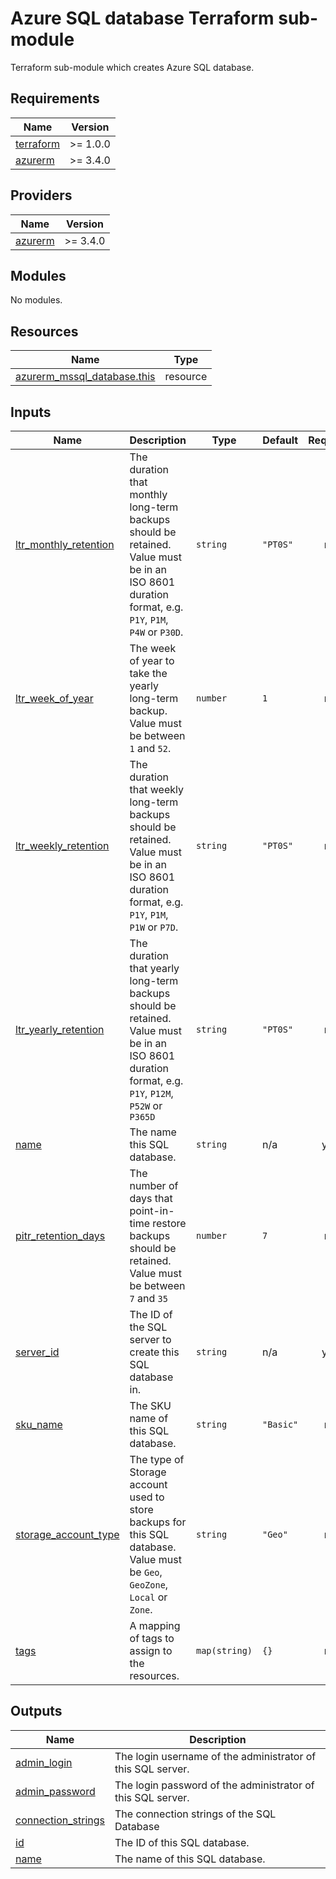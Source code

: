 # Azure SQL database Terraform sub-module

Terraform sub-module which creates Azure SQL database.

<!-- BEGIN_TF_DOCS -->
## Requirements

| Name | Version |
|------|---------|
| <a name="requirement_terraform"></a> [terraform](#requirement\_terraform) | >= 1.0.0 |
| <a name="requirement_azurerm"></a> [azurerm](#requirement\_azurerm) | >= 3.4.0 |

## Providers

| Name | Version |
|------|---------|
| <a name="provider_azurerm"></a> [azurerm](#provider\_azurerm) | >= 3.4.0 |

## Modules

No modules.

## Resources

| Name | Type |
|------|------|
| [azurerm_mssql_database.this](https://registry.terraform.io/providers/hashicorp/azurerm/latest/docs/resources/mssql_database) | resource |

## Inputs

| Name | Description | Type | Default | Required |
|------|-------------|------|---------|:--------:|
| <a name="input_ltr_monthly_retention"></a> [ltr\_monthly\_retention](#input\_ltr\_monthly\_retention) | The duration that monthly long-term backups should be retained. Value must be in an ISO 8601 duration format, e.g. `P1Y`, `P1M`, `P4W` or `P30D`. | `string` | `"PT0S"` | no |
| <a name="input_ltr_week_of_year"></a> [ltr\_week\_of\_year](#input\_ltr\_week\_of\_year) | The week of year to take the yearly long-term backup. Value must be between `1` and `52`. | `number` | `1` | no |
| <a name="input_ltr_weekly_retention"></a> [ltr\_weekly\_retention](#input\_ltr\_weekly\_retention) | The duration that weekly long-term backups should be retained. Value must be in an ISO 8601 duration format, e.g. `P1Y`, `P1M`, `P1W` or `P7D`. | `string` | `"PT0S"` | no |
| <a name="input_ltr_yearly_retention"></a> [ltr\_yearly\_retention](#input\_ltr\_yearly\_retention) | The duration that yearly long-term backups should be retained. Value must be in an ISO 8601 duration format, e.g. `P1Y`, `P12M`, `P52W` or `P365D` | `string` | `"PT0S"` | no |
| <a name="input_name"></a> [name](#input\_name) | The name this SQL database. | `string` | n/a | yes |
| <a name="input_pitr_retention_days"></a> [pitr\_retention\_days](#input\_pitr\_retention\_days) | The number of days that point-in-time restore backups should be retained. Value must be between `7` and `35` | `number` | `7` | no |
| <a name="input_server_id"></a> [server\_id](#input\_server\_id) | The ID of the SQL server to create this SQL database in. | `string` | n/a | yes |
| <a name="input_sku_name"></a> [sku\_name](#input\_sku\_name) | The SKU name of this SQL database. | `string` | `"Basic"` | no |
| <a name="input_storage_account_type"></a> [storage\_account\_type](#input\_storage\_account\_type) | The type of Storage account used to store backups for this SQL database. Value must be `Geo`, `GeoZone`, `Local` or `Zone`. | `string` | `"Geo"` | no |
| <a name="input_tags"></a> [tags](#input\_tags) | A mapping of tags to assign to the resources. | `map(string)` | `{}` | no |

## Outputs

| Name | Description |
|------|-------------|
| <a name="output_admin_login"></a> [admin\_login](#output\_admin\_login) | The login username of the administrator of this SQL server. |
| <a name="output_admin_password"></a> [admin\_password](#output\_admin\_password) | The login password of the administrator of this SQL server. |
| <a name="output_connection_strings"></a> [connection\_strings](#output\_connection\_strings) | The connection strings of the SQL Database |
| <a name="output_id"></a> [id](#output\_id) | The ID of this SQL database. |
| <a name="output_name"></a> [name](#output\_name) | The name of this SQL database. |
<!-- END_TF_DOCS -->